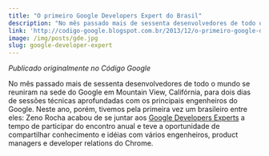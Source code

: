 ```yaml
---
title: "O primeiro Google Developers Expert do Brasil"
description: "No mês passado mais de sessenta desenvolvedores de todo o mundo se reuniram na sede do Google em Mountain View, Califórnia, para dois dias de sessões técnicas aprofundadas com os principais engenheiros do Google. Neste ano, porém, tivemos pela primeira vez um brasileiro entre eles: Zeno Rocha acabou de se juntar aos Google Developers Experts a tempo de participar do encontro anual e teve a oportunidade de compartilhar conhecimento e idéias com vários engenheiros, product managers e developer relations do Chrome."
link: 'http://codigo-google.blogspot.com.br/2013/12/o-primeiro-google-developers-expert-do.html'
image: /img/posts/gde.jpg
slug: google-developer-expert
---
```


*Publicado originalmente no Código Google*

No mês passado mais de sessenta desenvolvedores de todo o mundo se reuniram na sede do Google em Mountain View, Califórnia, para dois dias de sessões técnicas aprofundadas com os principais engenheiros do Google. Neste ano, porém, tivemos pela primeira vez um brasileiro entre eles: Zeno Rocha acabou de se juntar aos [Google Developers Experts](https://developers.google.com/experts/) a tempo de participar do encontro anual e teve a oportunidade de compartilhar conhecimento e idéias com vários engenheiros, product managers e developer relations do Chrome.